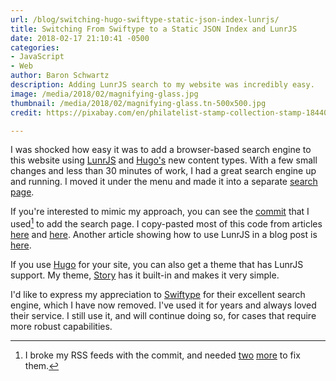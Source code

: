 ```yaml
---
url: /blog/switching-hugo-swiftype-static-json-index-lunrjs/
title: Switching From Swiftype to a Static JSON Index and LunrJS
date: 2018-02-17 21:10:41 -0500
categories:
- JavaScript
- Web
author: Baron Schwartz
description: Adding LunrJS search to my website was incredibly easy.
image: /media/2018/02/magnifying-glass.jpg
thumbnail: /media/2018/02/magnifying-glass.tn-500x500.jpg
credit: https://pixabay.com/en/philatelist-stamp-collection-stamp-1844080/

---
```

I was shocked how easy it was to add a browser-based search engine to this
website using [LunrJS][lunr] and [Hugo's][hugo] new content types. With a few
small changes and less than 30 minutes of work, I had a great search engine up
and running. I moved it under the menu and made it into a separate [search
page][search].
<!--more-->

If you're interested to mimic my approach, you can see the [commit][github] that
I used[^broken] to add the search page. I copy-pasted most of this code from articles
[here][halfelf-1] and [here][halfelf-2]. Another article showing how to use LunrJS in
a blog post is [here](http://www.integralist.co.uk/posts/static-search-with-lunr/).

If you use [Hugo](https://gohugo.io) for your site, you can also get a theme that has
LunrJS support. My theme, [Story](https://story.xaprb.com/) has it built-in and makes
it very simple.

I'd like to express my appreciation to [Swiftype][swiftype] for their excellent
search engine, which I have now removed. I've used it for years and always loved
their service. I still use it, and will continue doing so, for cases that
require more robust capabilities.


[search]: /search/
[swiftype]: https://swiftype.com/
[hugo]: https://gohugo.io
[lunr]: https://lunrjs.com/
[halfelf-1]: https://halfelf.org/2017/hugos-making-json/
[halfelf-2]: https://halfelf.org/2017/hugos-lunr-search/
[github]: https://github.com/xaprb/xaprb-src/commit/46e70a8af665407413ca46c0b541c018670b65e2
[github2]: https://github.com/xaprb/xaprb-src/commit/64b235469f669871749d720a8ab796d1404b01f1
[github3]: https://github.com/xaprb/xaprb-src/commit/4dc8ba4d5e5c6982f25dca08595a25b0acbc19e0
[^broken]: I broke my RSS feeds with the commit, and needed [two][github2] [more][github3] to fix them.
